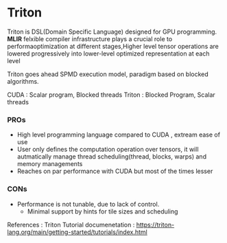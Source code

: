 # Triton

Triton is DSL(Domain Specific Language) designed for GPU programming.
**MLIR**  felxible compiler infrastructure plays a crucial role to performaoptimization  at different stages,Higher level tensor operations are lowered progressively into lower-level optimized representation at each level

Triton goes ahead SPMD execution model, paradigm based on blocked algorithms.

CUDA   : Scalar program, Blocked threads
Triton : Blocked Program, Scalar threads

### PROs
- High level programming language compared to CUDA , extream ease of use
- User only defines the computation operation over tensors, it will autmatically manage thread scheduling(thread, blocks, warps) and memory managements
- Reaches on par performance with CUDA but most of the times lesser

### CONs
- Performance is not tunable, due to lack of control.
  - Minimal support by hints for tile sizes and scheduling


References : Triton Tutorial documenetation : https://triton-lang.org/main/getting-started/tutorials/index.html